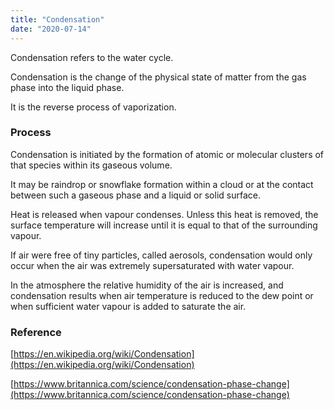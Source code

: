 ```yaml
---
title: "Condensation"
date: "2020-07-14"
---
```


Condensation refers to the water cycle.

Condensation is the change of the physical state of matter from the gas phase into the liquid phase.

It is the reverse process of vaporization.

### Process

Condensation is initiated by the formation of atomic or molecular clusters of that species within its gaseous volume.

It may be raindrop or snowflake formation within a cloud or at the contact between such a gaseous phase and a liquid or solid surface.

Heat is released when vapour condenses. Unless this heat is removed, the surface temperature will increase until it is equal to that of the surrounding vapour.

If air were free of tiny particles, called aerosols, condensation would only occur when the air was extremely supersaturated with water vapour.

In the atmosphere the relative humidity of the air is increased, and condensation results when air temperature is reduced to the dew point or when sufficient water vapour is added to saturate the air.  

### Reference

[https://en.wikipedia.org/wiki/Condensation](https://en.wikipedia.org/wiki/Condensation)

[https://www.britannica.com/science/condensation-phase-change](https://www.britannica.com/science/condensation-phase-change)
